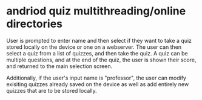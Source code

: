 # andriod quiz multithreading/online directories

User is prompted to enter name and then select if they want to take a quiz stored locally on the device or one on a webserver. The user can then select a quiz from a list of quizzes, and then take the quiz. A quiz can be multiple questions, and at the end of the quiz, the user is shown their score, and returned to the main selection screen.

Additionally, if the user's input name is "professor", the user can modify exisiting quizzes already saved on the device as well as add entirely new quizzes that are to be stored locally.
